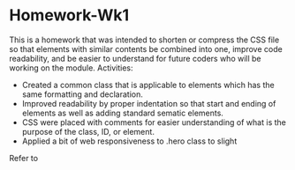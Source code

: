 # Homework-Wk1
This is a homework that was intended to shorten or compress the CSS file so that elements with similar contents be combined into one, improve code readability, and be easier to understand for future coders who will be working on the module.
Activities:
 - Created a common class that is applicable to elements which has the same formatting and declaration.
 - Improved readability by proper indentation so that start and ending of elements as well as adding standard sematic elements.
 - CSS were placed with comments for easier understanding of what is the purpose of the class, ID, or element.
 - Applied a bit of web responsiveness to .hero class to slight 

 Refer to
